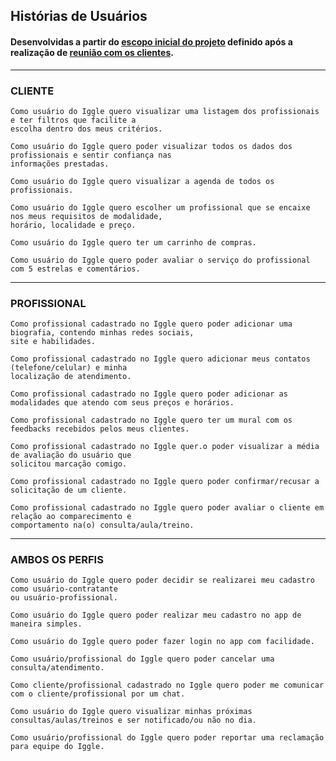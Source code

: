 ## Histórias de Usuários

#### Desenvolvidas a partir do [escopo inicial do projeto](https://github.com/hugouraga/Iggle/blob/master/docs/Itera%C3%A7%C3%A3o%200/%5BIT%200-3%5D%20Defini%C3%A7%C3%A3o%20do%20Escopo%20Inicial%20do%20Projeto.md) definido após a realização de [reunião com os clientes](https://github.com/hugouraga/Iggle/blob/master/docs/Itera%C3%A7%C3%A3o%200/%5BIT%200-3%5D%20Ata_reuniao_14-03.md).
---

### CLIENTE

```
Como usuário do Iggle quero visualizar uma listagem dos profissionais e ter filtros que facilite a
escolha dentro dos meus critérios.
```
```
Como usuário do Iggle quero poder visualizar todos os dados dos profissionais e sentir confiança nas
informações prestadas.
```
```
Como usuário do Iggle quero visualizar a agenda de todos os profissionais.
```
```
Como usuário do Iggle quero escolher um profissional que se encaixe nos meus requisitos de modalidade,
horário, localidade e preço.
```
```
Como usuário do Iggle quero ter um carrinho de compras.
```
```
Como usuário do Iggle quero poder avaliar o serviço do profissional com 5 estrelas e comentários.
```
---

### PROFISSIONAL

```
Como profissional cadastrado no Iggle quero poder adicionar uma biografia, contendo minhas redes sociais,
site e habilidades.
```
```
Como profissional cadastrado no Iggle quero adicionar meus contatos (telefone/celular) e minha
localização de atendimento.
```
```
Como profissional cadastrado no Iggle quero poder adicionar as modalidades que atendo com seus preços e horários.
```
```
Como profissional cadastrado no Iggle quero ter um mural com os feedbacks recebidos pelos meus clientes.
```
```
Como profissional cadastrado no Iggle quer.o poder visualizar a média de avaliação do usuário que
solicitou marcação comigo.
```
```
Como profissional cadastrado no Iggle quero poder confirmar/recusar a solicitação de um cliente.
```
```
Como profissional cadastrado no Iggle quero poder avaliar o cliente em relação ao comparecimento e
comportamento na(o) consulta/aula/treino.
```
---

### AMBOS OS PERFIS

```
Como usuário do Iggle quero poder decidir se realizarei meu cadastro como usuário-contratante
ou usuário-profissional.
```
```
Como usuário do Iggle quero poder realizar meu cadastro no app de maneira simples.
```
```
Como usuário do Iggle quero poder fazer login no app com facilidade.
```
```
Como usuário/profissional do Iggle quero poder cancelar uma consulta/atendimento.
```
```
Como cliente/profissional cadastrado no Iggle quero poder me comunicar com o cliente/profissional por um chat.
```
```
Como usuário do Iggle quero visualizar minhas próximas consultas/aulas/treinos e ser notificado/ou não no dia.
```
```
Como usuário/profissional do Iggle quero poder reportar uma reclamação para equipe do Iggle.
```
